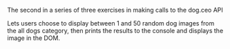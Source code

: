 The second in a series of three exercises in making calls to the dog.ceo API

Lets users choose to display between 1 and 50 random dog images from the all dogs category, then prints the results to the console and displays the image in the DOM.